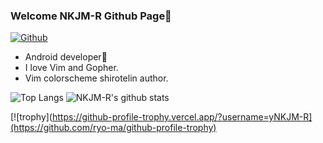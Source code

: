 ### Welcome NKJM-R Github Page🧸

[![Github](https://img.shields.io/github/followers/NKJM-R?label=Follow&style=social)](https://github.com/nkjm-r)

* Android developer🚀
* I love Vim and Gopher.
* Vim colorscheme shirotelin author.

![Top Langs](https://github-readme-stats.vercel.app/api/top-langs/?username=NKJM-R&hide=html)
![NKJM-R's github stats](https://github-readme-stats.vercel.app/api?username=NKJM-R&show_icons=true&count_private=true&line_height=40)

[![trophy](https://github-profile-trophy.vercel.app/?username=yNKJM-R](https://github.com/ryo-ma/github-profile-trophy)
